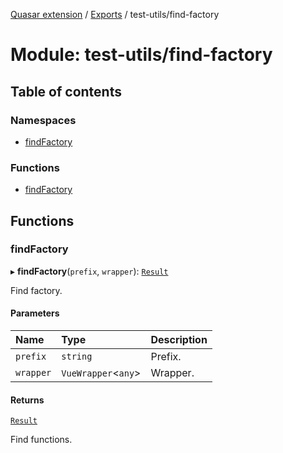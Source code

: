 [Quasar extension](../index.md) / [Exports](../modules.md) / test-utils/find-factory

# Module: test-utils/find-factory

## Table of contents

### Namespaces

- [findFactory](test_utils_find_factory.findFactory.md)

### Functions

- [findFactory](test_utils_find_factory.md#findfactory)

## Functions

### findFactory

▸ **findFactory**(`prefix`, `wrapper`): [`Result`](../interfaces/test_utils_find_factory.findFactory.Result.md)

Find factory.

#### Parameters

| Name | Type | Description |
| :------ | :------ | :------ |
| `prefix` | `string` | Prefix. |
| `wrapper` | `VueWrapper`<`any`\> | Wrapper. |

#### Returns

[`Result`](../interfaces/test_utils_find_factory.findFactory.Result.md)

Find functions.
